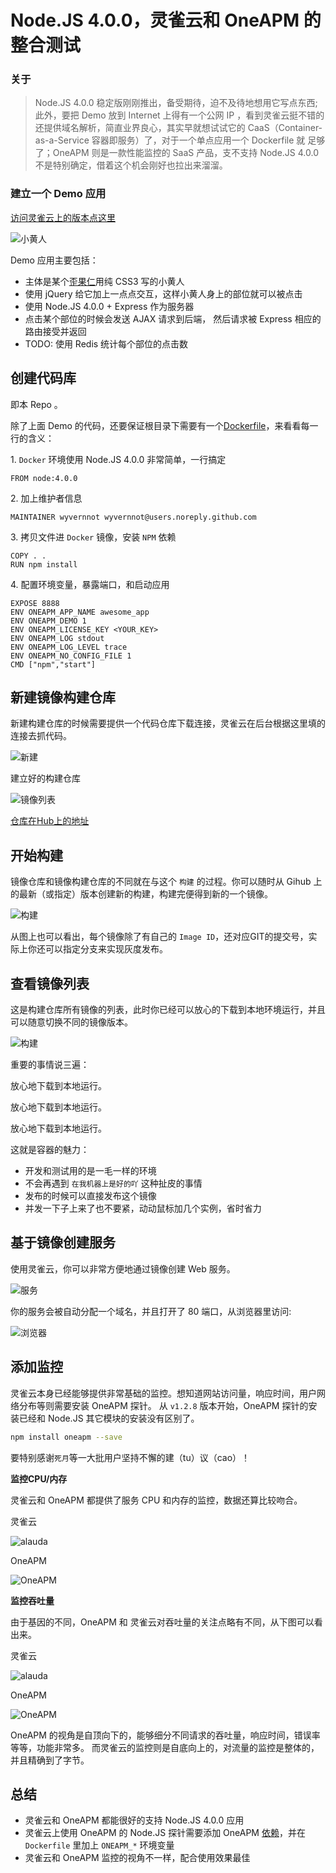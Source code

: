 # Node.JS 4.0.0，灵雀云和 OneAPM 的整合测试

### 关于

> Node.JS 4.0.0 稳定版刚刚推出，备受期待，迫不及待地想用它写点东西; 此外，要把 Demo 放到 Internet 上得有一个公网 IP ，看到灵雀云挺不错的
> 还提供域名解析，简直业界良心，其实早就想试试它的 CaaS（Container-as-a-Service 容器即服务）了，对于一个单点应用一个 Dockerfile 就
> 足够了；OneAPM 则是一款性能监控的 SaaS 产品，支不支持 Node.JS 4.0.0 不是特别确定，借着这个机会刚好也拉出来溜溜。

### 建立一个 Demo 应用

[访问灵雀云上的版本点这里](http://alauda-wangyan.myalauda.cn/)

![小黄人](public/cute.png)

Demo 应用主要包括：

- 主体是某个[歪果仁](http://codepen.io/rachel_web/pen/pjzowB)用纯 CSS3 写的小黄人
- 使用 jQuery 给它加上一点点交互，这样小黄人身上的部位就可以被点击
- 使用 Node.JS 4.0.0 + Express 作为服务器
- 点击某个部位的时候会发送 AJAX 请求到后端， 然后请求被 Express 相应的路由接受并返回
- TODO: 使用 Redis 统计每个部位的点击数

## 创建代码库

即本 Repo 。

除了上面 Demo 的代码，还要保证根目录下需要有一个[Dockerfile](https://github.com/wyvernnot/hello_alauda/blob/master/Dockerfile)，来看看每一行的含义：

1\. `Docker` 环境使用 Node.JS 4.0.0 非常简单，一行搞定

```
FROM node:4.0.0
```

2\. 加上维护者信息

```
MAINTAINER wyvernnot wyvernnot@users.noreply.github.com
```

3\. 拷贝文件进 `Docker` 镜像，安装 `NPM` 依赖

```
COPY . .
RUN npm install
```

4\. 配置环境变量，暴露端口，和启动应用

```
EXPOSE 8888
ENV ONEAPM_APP_NAME awesome_app
ENV ONEAPM_DEMO 1
ENV ONEAPM_LICENSE_KEY <YOUR_KEY>
ENV ONEAPM_LOG stdout
ENV ONEAPM_LOG_LEVEL trace
ENV ONEAPM_NO_CONFIG_FILE 1
CMD ["npm","start"]
```

## 新建镜像构建仓库

新建构建仓库的时候需要提供一个代码仓库下载连接，灵雀云在后台根据这里填的连接去抓代码。

![新建](public/screenshot_create.png)

建立好的构建仓库

![镜像列表](public/screenshot_alauda.png)

[仓库在Hub上的地址](https://hub.alauda.cn/repos/wangyan/hello_alauda)

## 开始构建

镜像仓库和镜像构建仓库的不同就在与这个 `构建` 的过程。你可以随时从 Gihub 上的最新（或指定）版本创建新的构建，构建完便得到新的一个镜像。

![构建](public/screenshot_build.png)

从图上也可以看出，每个镜像除了有自己的 `Image ID`，还对应GIT的提交号，实际上你还可以指定分支来实现灰度发布。

## 查看镜像列表

这是构建仓库所有镜像的列表，此时你已经可以放心的下载到本地环境运行，并且可以随意切换不同的镜像版本。

![构建](public/screenshot_build.png)

重要的事情说三遍：

放心地下载到本地运行。

放心地下载到本地运行。

放心地下载到本地运行。

这就是容器的魅力：

- 开发和测试用的是一毛一样的环境
- 不会再遇到 `在我机器上是好的吖` 这种扯皮的事情
- 发布的时候可以直接发布这个镜像
- 并发一下子上来了也不要紧，动动鼠标加几个实例，省时省力

## 基于镜像创建服务

使用灵雀云，你可以非常方便地通过镜像创建 Web 服务。

![服务](public/screenshot_port.png)

你的服务会被自动分配一个域名，并且打开了 80 端口，从浏览器里访问:

![浏览器](public/screenshot_website.png)

## 添加监控

灵雀云本身已经能够提供非常基础的监控。想知道网站访问量，响应时间，用户网络分布等则需要安装 OneAPM 探针。
从 `v1.2.8` 版本开始，OneAPM 探针的安装已经和 Node.JS 其它模块的安装没有区别了。

```sh
npm install oneapm --save
```

要特别感谢`死月`等一大批用户坚持不懈的建（tu）议（cao）！ 

**监控CPU/内存**

灵雀云和 OneAPM 都提供了服务 CPU 和内存的监控，数据还算比较吻合。

灵雀云

![alauda](public/screenshot_monitor_alauda.png)

OneAPM

![OneAPM](public/screenshot_monitor_oneapm.png)

**监控吞吐量**

由于基因的不同，OneAPM 和 灵雀云对吞吐量的关注点略有不同，从下图可以看出来。

灵雀云

![alauda](public/screenshot_network.png)

OneAPM

![OneAPM](public/screenshot_pv.png)

OneAPM 的视角是自顶向下的，能够细分不同请求的吞吐量，响应时间，错误率等等，功能非常多。
而灵雀云的监控则是自底向上的，对流量的监控是整体的，并且精确到了字节。

## 总结

- 灵雀云和 OneAPM 都能很好的支持 Node.JS 4.0.0 应用
- 灵雀云上使用 OneAPM 的 Node.JS 探针需要添加 OneAPM [依赖](https://github.com/wyvernnot/hello_alauda/blob/master/server.js#L5)，并在 `Dockerfile` 里加上 `ONEAPM_*` 环境变量
- 灵雀云和 OneAPM 监控的视角不一样，配合使用效果最佳

